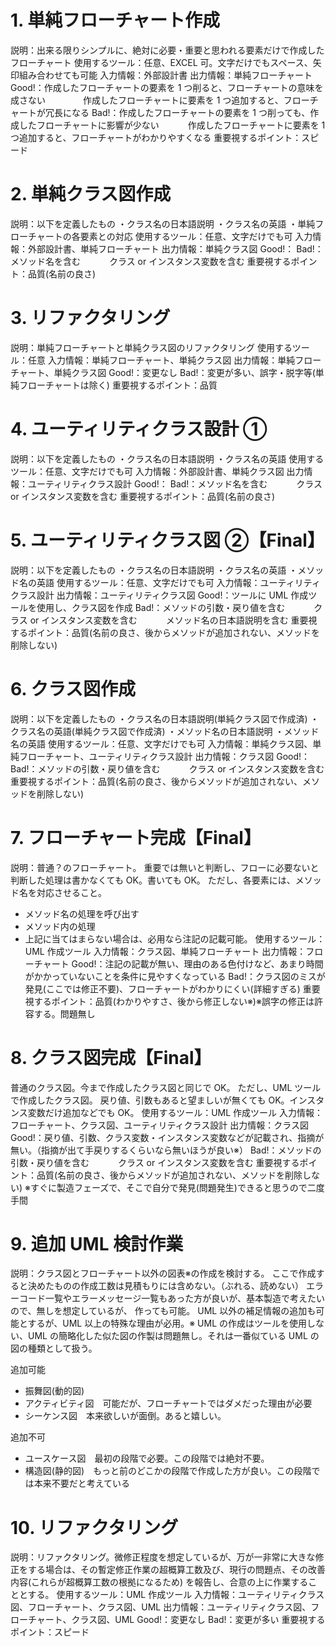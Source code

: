 # 1. 単純フローチャート作成

説明：出来る限りシンプルに、絶対に必要・重要と思われる要素だけで作成したフローチャート
使用するツール：任意、EXCEL 可。文字だけでもスペース、矢印組み合わせても可能
入力情報：外部設計書
出力情報：単純フローチャート
Good!：作成したフローチャートの要素を 1 つ削ると、フローチャートの意味を成さない
　　　　作成したフローチャートに要素を 1 つ追加すると、フローチャートが冗長になる
Bad!：作成したフローチャートの要素を 1 つ削っても、作成したフローチャートに影響が少ない
　　　作成したフローチャートに要素を 1 つ追加すると、フローチャートがわかりやすくなる
重要視するポイント：スピード

# 2. 単純クラス図作成

説明：以下を定義したもの
・クラス名の日本語説明
・クラス名の英語
・単純フローチャートの各要素との対応
使用するツール：任意、文字だけでも可
入力情報：外部設計書、単純フローチャート
出力情報：単純クラス図
Good!：
Bad!：メソッド名を含む
　　　クラス or インスタンス変数を含む
重要視するポイント：品質(名前の良さ)

# 3. リファクタリング

説明：単純フローチャートと単純クラス図のリファクタリング
使用するツール：任意
入力情報：単純フローチャート、単純クラス図
出力情報：単純フローチャート、単純クラス図
Good!：変更なし
Bad!：変更が多い、誤字・脱字等(単純フローチャートは除く)
重要視するポイント：品質

# 4. ユーティリティクラス設計 ①

説明：以下を定義したもの
・クラス名の日本語説明
・クラス名の英語
使用するツール：任意、文字だけでも可
入力情報：外部設計書、単純クラス図
出力情報：ユーティリティクラス設計
Good!：
Bad!：メソッド名を含む
　　　クラス or インスタンス変数を含む
重要視するポイント：品質(名前の良さ)

# 5. ユーティリティクラス図 ②【Final】

説明：以下を定義したもの
・クラス名の日本語説明
・クラス名の英語
・メソッド名の英語
使用するツール：任意、文字だけでも可
入力情報：ユーティリティクラス設計
出力情報：ユーティリティクラス図
Good!：ツールに UML 作成ツールを使用し、クラス図を作成
Bad!：メソッドの引数・戻り値を含む
　　　クラス or インスタンス変数を含む
　　　メソッド名の日本語説明を含む
重要視するポイント：品質(名前の良さ、後からメソッドが追加されない、メソッドを削除しない)

# 6. クラス図作成

説明：以下を定義したもの
・クラス名の日本語説明(単純クラス図で作成済)
・クラス名の英語(単純クラス図で作成済)
・メソッド名の日本語説明
・メソッド名の英語
使用するツール：任意、文字だけでも可
入力情報：単純クラス図、単純フローチャート、ユーティリティクラス設計
出力情報：クラス図
Good!：
Bad!：メソッドの引数・戻り値を含む
　　　クラス or インスタンス変数を含む
重要視するポイント：品質(名前の良さ、後からメソッドが追加されない、メソッドを削除しない)

# 7. フローチャート完成【Final】

説明：普通？のフローチャート。
重要では無いと判断し、フローに必要ないと判断した処理は書かなくても OK。書いても OK。
ただし、各要素には、メソッド名を対応させること。

- メソッド名の処理を呼び出す
- メソッド内の処理
- 上記に当てはまらない場合は、必用なら注記の記載可能。
  使用するツール：UML 作成ツール
  入力情報：クラス図、単純フローチャート
  出力情報：フローチャート
  Good!：注記の記載が無い、理由のある色付けなど、あまり時間がかかっていないことを条件に見やすくなっている
  Bad!：クラス図のミスが発見(ここでは修正不要)、フローチャートがわかりにくい(詳細すぎる)
  重要視するポイント：品質(わかりやすさ、後から修正しない※)※誤字の修正は許容する。問題無し

# 8. クラス図完成【Final】

普通のクラス図。今まで作成したクラス図と同じで OK。
ただし、UML ツールで作成したクラス図。
戻り値、引数もあると望ましいが無くても OK。インスタンス変数だけ追加などでも OK。
使用するツール：UML 作成ツール
入力情報：フローチャート、クラス図、ユーティリティクラス設計
出力情報：クラス図
Good!：戻り値、引数、クラス変数・インスタンス変数などが記載され、指摘が無い。（指摘が出て手戻りするくらいなら無いほうが良い※）
Bad!：メソッドの引数・戻り値を含む
　　　クラス or インスタンス変数を含む
重要視するポイント：品質(名前の良さ、後からメソッドが追加されない、メソッドを削除しない)
※すぐに製造フェーズで、そこで自分で発見(問題発生)できると思うので二度手間

# 9. 追加 UML 検討作業

説明：クラス図とフローチャート以外の図表※の作成を検討する。
ここで作成すると決めたものの作成工数は見積もりには含めない。（ぶれる、読めない）
エラーコード一覧やエラーメッセージ一覧もあった方が良いが、基本製造で考えたいので、無しを想定しているが、
作っても可能。
UML 以外の補足情報の追加も可能とするが、UML 以上の特殊な理由が必用。※
UML の作成はツールを使用しない、UML の簡略化した似た図の作製は問題無し。それは一番似ている UML の図の種類として扱う。

追加可能

- 振舞図(動的図)
- アクティビティ図　可能だが、フローチャートではダメだった理由が必要
- シーケンス図　本来欲しいが面倒。あると嬉しい。

追加不可

- ユースケース図　最初の段階で必要。この段階では絶対不要。
- 構造図(静的図)　もっと前のどこかの段階で作成した方が良い。この段階では本来不要だと考えている

# 10. リファクタリング

説明：リファクタリング。微修正程度を想定しているが、万が一非常に大きな修正をする場合は、その暫定修正作業の超概算工数及び、現行の問題点、その改善内容(これらが超概算工数の根拠になるため)
を報告し、合意の上に作業することとする。
使用するツール：UML 作成ツール
入力情報：ユーティリティクラス図、フローチャート、クラス図、UML
出力情報：ユーティリティクラス図、フローチャート、クラス図、UML
Good!：変更なし
Bad!：変更が多い
重要視するポイント：スピード
